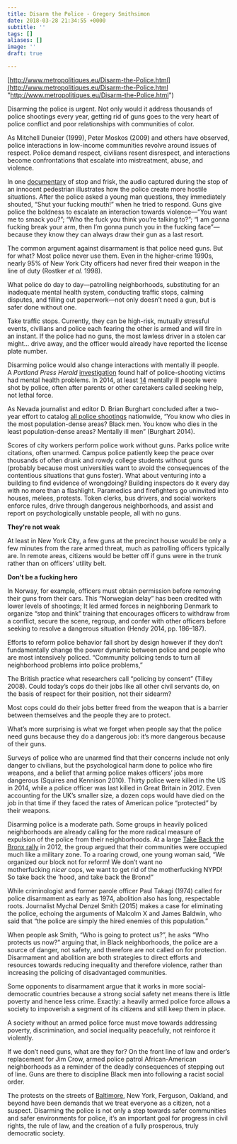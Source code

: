 ```yaml
---
title: Disarm the Police - Gregory Smithsimon
date: 2018-03-28 21:34:55 +0000
subtitle: ''
tags: []
aliases: []
image: ''
draft: true

---
```

[http://www.metropolitiques.eu/Disarm-the-Police.html](http://www.metropolitiques.eu/Disarm-the-Police.html "http://www.metropolitiques.eu/Disarm-the-Police.html")

Disarming the police is urgent. Not only would it address thousands of police shootings every year, getting rid of guns goes to the very heart of police conflict and poor relationships with communities of color.

As Mitchell Duneier (1999), Peter Moskos (2009) and others have observed, police interactions in low-income communities revolve around issues of respect. Police demand respect, civilians resent disrespect, and interactions become confrontations that escalate into mistreatment, abuse, and violence.

In one [documentary](http://www.youtube.com/watch?v=7rWtDMPaRD8) of stop and frisk, the audio captured during the stop of an innocent pedestrian illustrates how the police create more hostile situations. After the police asked a young man questions, they immediately shouted, “Shut your fucking mouth!” when he tried to respond. Guns give police the boldness to escalate an interaction towards violence—“You want me to smack you?”; “Who the fuck you think you’re talking to?”; “I am gonna fucking break your arm, then I’m gonna punch you in the fucking face”—because they know they can always draw their gun as a last resort.

The common argument against disarmament is that police need guns. But for what? Most police never use them. Even in the higher-crime 1990s, nearly 95% of New York City officers had never fired their weapon in the line of duty (Rostker _et al._ 1998). 

What police do day to day—patrolling neighborhoods, substituting for an inadequate mental health system, conducting traffic stops, calming disputes, and filling out paperwork—not only doesn’t need a gun, but is safer done without one.

Take traffic stops. Currently, they can be high-risk, mutually stressful events, civilians and police each fearing the other is armed and will fire in an instant. If the police had no guns, the most lawless driver in a stolen car might… drive away, and the officer would already have reported the license plate number.

Disarming police would also change interactions with mentally ill people. A _Portland Press Herald_ [investigation](http://www.pressherald.com/2012/12/09/shoot-across-nation-a-grim-acceptance-when-mentally-ill-shot-down) found half of police-shooting victims had mental health problems. In 2014, at least [14](http://reason.com/blog/2014/08/20/mentally-ill-killed-by-cops) mentally ill people were shot by police, often after parents or other caretakers called seeking help, not lethal force.

As Nevada journalist and editor D. Brian Burghart concluded after a two-year effort to catalog [all police shootings](http://gawker.com/what-ive-learned-from-two-years-collecting-data-on-poli-1625472836) nationwide, “You know who dies in the most population-dense areas? Black men. You know who dies in the least population-dense areas? Mentally ill men” (Burghart 2014).

Scores of city workers perform police work without guns. Parks police write citations, often unarmed. Campus police patiently keep the peace over thousands of often drunk and rowdy college students without guns (probably because most universities want to avoid the consequences of the contentious situations that guns foster). What about venturing into a building to find evidence of wrongdoing? Building inspectors do it every day with no more than a flashlight. Paramedics and firefighters go uninvited into houses, melees, protests. Token clerks, bus drivers, and social workers enforce rules, drive through dangerous neighborhoods, and assist and report on psychologically unstable people, all with no guns.

**They're not weak**

At least in New York City, a few guns at the precinct house would be only a few minutes from the rare armed threat, much as patrolling officers typically are. In remote areas, citizens would be better off if guns were in the trunk rather than on officers’ utility belt. 

**Don't be a fucking hero**

In Norway, for example, officers must obtain permission before removing their guns from their cars. This “Norwegian delay” has been credited with lower levels of shootings; It led armed forces in neighboring Denmark to organize “stop and think” training that encourages officers to withdraw from a conflict, secure the scene, regroup, and confer with other officers before seeking to resolve a dangerous situation (Hendy 2014, pp. 186–187).

  
Efforts to reform police behavior fall short by design however if they don’t fundamentally change the power dynamic between police and people who are most intensively policed. “Community policing tends to turn all neighborhood problems into police problems,”

The British practice what researchers call “policing by consent” (Tilley 2008). Could today’s cops do their jobs like all other civil servants do, on the basis of respect for their position, not their sidearm? 

Most cops could do their jobs better freed from the weapon that is a barrier between themselves and the people they are to protect.

What’s more surprising is what we forget when people say that the police need guns because they do a dangerous job: it’s more dangerous because of their guns. 

Surveys of police who are unarmed find that their concerns include not only danger to civilians, but the psychological harm done to police who fire weapons, and a belief that arming police makes officers’ jobs more dangerous (Squires and Kennison 2010). Thirty police were killed in the US in 2014, while a police officer was last killed in Great Britain in 2012. Even accounting for the UK’s smaller size, a dozen cops would have died on the job in that time if they faced the rates of American police “protected” by their weapons.

Disarming police is a moderate path. Some groups in heavily policed neighborhoods are already calling for the more radical measure of expulsion of the police from their neighborhoods. At a large [Take Back the Bronx rally](http://www.youtube.com/watch?v=PHqy9hGzdXg) in 2012, the group argued that their communities were occupied much like a military zone. To a roaring crowd, one young woman said, “We organized our block not for reform! We don’t want no motherfucking _nicer_ cops, we want to get rid of the motherfucking NYPD! So take back the ’hood, and take back the Bronx!”

While criminologist and former parole officer Paul Takagi (1974) called for police disarmament as early as 1974, abolition also has long, respectable roots. Journalist Mychal Denzel Smith (2015) makes a case for eliminating the police, echoing the arguments of Malcolm X and James Baldwin, who said that “the police are simply the hired enemies of this population.” 

When people ask Smith, “Who is going to protect us?”, he asks “Who protects us now?” arguing that, in Black neighborhoods, the police are a source of danger, not safety, and therefore are not called on for protection. Disarmament and abolition are both strategies to direct efforts and resources towards reducing inequality and therefore violence, rather than increasing the policing of disadvantaged communities.

Some opponents to disarmament argue that it works in more social-democratic countries because a strong social safety net means there is little poverty and hence less crime. Exactly: a heavily armed police force allows a society to impoverish a segment of its citizens and still keep them in place.

A society without an armed police force must move towards addressing poverty, discrimination, and social inequality peacefully, not reinforce it violently.

If we don’t need guns, what are they for? On the front line of law and order’s replacement for Jim Crow, armed police patrol African-American neighborhoods as a reminder of the deadly consequences of stepping out of line. Guns are there to discipline Black men into following a racist social order.

The protests on the streets of [Baltimore](http://www.metropolitiques.eu/Arts-Districts-Without-Artists.html), New York, Ferguson, Oakland, and beyond have been demands that we treat everyone as a citizen, not a suspect. Disarming the police is not only a step towards safer communities and safer environments for police, it’s an important goal for progress in civil rights, the rule of law, and the creation of a fully prosperous, truly democratic society.